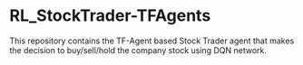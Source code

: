 # RL_StockTrader-TFAgents
This repository contains the TF-Agent based Stock Trader agent that makes the decision to buy/sell/hold the company stock using DQN network.
